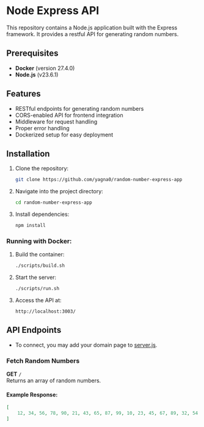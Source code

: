 # Node Express API

This repository contains a Node.js application built with the Express framework. It provides a restful API for generating random numbers.

## Prerequisites

- **Docker** (version 27.4.0)
- **Node.js** (v23.6.1)

## Features

- RESTful endpoints for generating random numbers
- CORS-enabled API for frontend integration
- Middleware for request handling
- Proper error handling
- Dockerized setup for easy deployment

## Installation

1. Clone the repository:
    ```bash
    git clone https://github.com/yagna0/random-number-express-app
    ```
2. Navigate into the project directory:
    ```bash
    cd random-number-express-app
    ```
3. Install dependencies:
    ```bash
    npm install
    ```



### Running with Docker:
1. Build the container:
    ```bash
    ./scripts/build.sh
    ```
2. Start the server:
    ```bash
    ./scripts/run.sh
    ```
3. Access the API at:  
    ```
    http://localhost:3003/
    ```


   
## API Endpoints

- To connect, you may add your domain page to [server.js](./server.js).

### Fetch Random Numbers
**GET** `/`  
Returns an array of random numbers.

#### Example Response:
```json
[
    12, 34, 56, 78, 90, 21, 43, 65, 87, 99, 10, 23, 45, 67, 89, 32, 54
]
